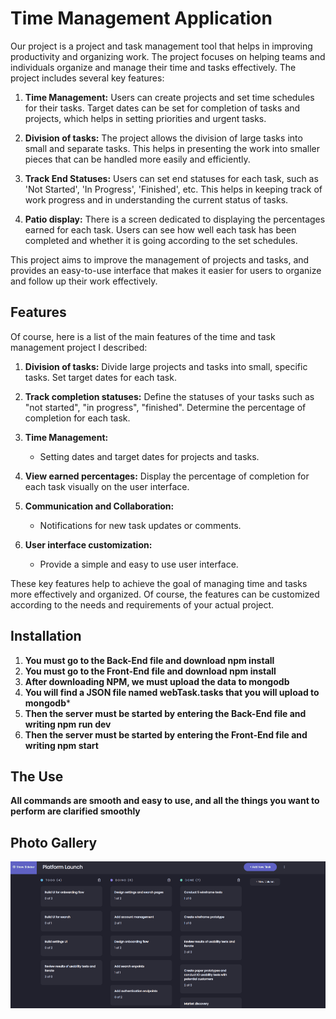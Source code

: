 # Time Management Application

Our project is a project and task management tool that helps in improving productivity and organizing work. The project focuses on helping teams and individuals organize and manage their time and tasks effectively. The project includes several key features:

1. **Time Management:** Users can create projects and set time schedules for their tasks. Target dates can be set for completion of tasks and projects, which helps in setting priorities and urgent tasks.

2. **Division of tasks:** The project allows the division of large tasks into small and separate tasks. This helps in presenting the work into smaller pieces that can be handled more easily and efficiently.

3. **Track End Statuses:** Users can set end statuses for each task, such as 'Not Started', 'In Progress', 'Finished', etc. This helps in keeping track of work progress and in understanding the current status of tasks.

4. **Patio display:** There is a screen dedicated to displaying the percentages earned for each task. Users can see how well each task has been completed and whether it is going according to the set schedules.

This project aims to improve the management of projects and tasks, and provides an easy-to-use interface that makes it easier for users to organize and follow up their work effectively.


## Features

Of course, here is a list of the main features of the time and task management project I described:
 
1. **Division of tasks:**
    Divide large projects and tasks into small, specific tasks.
    Set target dates for each task.
 
2. **Track completion statuses:**
    Define the statuses of your tasks such as "not started", "in progress", "finished".
    Determine the percentage of completion for each task.

3. **Time Management:**
    - Setting dates and target dates for projects and tasks.
 
4. **View earned percentages:**
    Display the percentage of completion for each task visually on the user interface.

5. **Communication and Collaboration:**
     - Notifications for new task updates or comments.

6. **User interface customization:**
    - Provide a simple and easy to use user interface.
 
These key features help to achieve the goal of managing time and tasks more effectively and organized. Of course, the features can be customized according to the needs and requirements of your actual project.


## Installation
1. **You must go to the Back-End file and download npm install**
2. **You must go to the Front-End file and download npm install**
3. **After downloading NPM, we must upload the data to mongodb**
4. **You will find a JSON file named webTask.tasks that you will upload to mongodb***
5. **Then the server must be started by entering the Back-End file and writing npm run dev**
6. **Then the server must be started by entering the Front-End file and writing npm start**


## The Use

**All commands are smooth and easy to use, and all the things you want to perform are clarified smoothly**


## Photo Gallery
 <img src="./image.gif" alt="Gallery">
